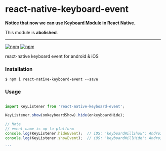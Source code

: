 # react-native-keyboard-event

**Notice that now we can use [Keyboard Module](http://facebook.github.io/react-native/docs/keyboard.html) in React Native.**

This module is **abolished**.

-------

[![npm](https://img.shields.io/npm/v/react-native-keyboard-event.svg?style=flat-square)](https://www.npmjs.com/package/react-native-keyboard-event)
[![npm](https://img.shields.io/npm/dt/react-native-keyboard-event.svg?style=flat-square)](https://www.npmjs.com/package/react-native-keyboard-event)

react-native keyboard event for android & iOS

### Installation

```
$ npm i react-native-keyboard-event --save
```

### Usage

````javascript

import KeyListener from 'react-native-keyboard-event';

KeyListener.show(onkeyboardShow).hide(onkeyboardHide);

// Note
// event name is up to platform
console.log(KeyListener.hideEvent);  // iOS: 'keyboardWillShow'; Android: 'keyboardDidShow'
console.log(KeyListener.showEvent);  // iOS: 'keyboardWillHide'; Android: 'keyboardDidHide'

```
